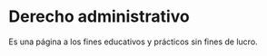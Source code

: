 <h1>Derecho administrativo</h1>
<p>Es una página a los fines educativos y prácticos sin fines de lucro.</p>
